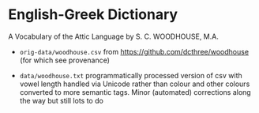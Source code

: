 # English-Greek Dictionary

A Vocabulary of the Attic Language by S. C. WOODHOUSE, M.A.

* `orig-data/woodhouse.csv` from <https://github.com/dcthree/woodhouse> (for which see provenance)

* `data/woodhouse.txt` programmatically processed version of csv with vowel length handled via Unicode rather than colour and other colours converted to more semantic tags. Minor (automated) corrections along the way but still lots to do


